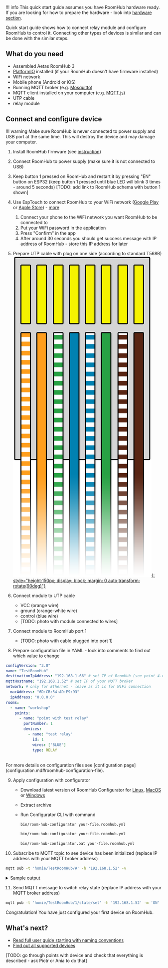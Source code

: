 
!!! info
    This quick start guide assumes you have RoomHub hardware ready. If you are looking for how to prepare the hardware - look into [hardware section](../hardware/board-layout.md).



Quick start guide shows how to connect relay module and configure RoomHub to control it. Connecting other types of devices is similar and can be done with the similar steps.  


## What do you need
- Assembled Aetas RoomHub 3
- [PlatformIO](https://platformio.org/) installed (if your RoomHub doesn't have firmware installed)
- WiFi network
- Mobile phone (Android or iOS)
- Running MQTT broker (e.g. [Mosquitto](https://mosquitto.org/))
- MQTT client installed on your computer (e.g. [MQTT.js](https://github.com/mqttjs/MQTT.js#readme))
- UTP cable
- relay module


## Connect and configure device

!!! warning 
    Make sure RoomHub is never connected to power supply and USB port at the same time. This will destroy the device and may damage your computer.

1. Install RoomHub firmware (see [instruction](https://github.com/aetas/roomhub#installation))
2. Connect RoomHub to power supply (make sure it is not connected to USB)
3. Keep button 1 pressed on RoomHub and restart it by pressing "EN" button on ESP32 (keep button 1 pressed until blue LED will blink 3 times - around 5 seconds) [TODO: add link to RoomHub schema with button 1 shown]
4. Use EspTouch to connect RoomHub to your WiFi network ([Google Play](https://play.google.com/store/apps/details?id=com.khoazero123.iot_esptouch_demo) or [Apple Store](https://apps.apple.com/us/app/espressif-esptouch/id1071176700)) - [more](../user-guide/configuration.md#wifi-configuration)
    1. Connect your phone to the WiFi network you want RoomHub to be connected to
    2. Put your WiFi password in the application 
    3. Press "Confirm" in the app
    4. After around 30 seconds you should get success message with IP address of RoomHub - store this IP address for later

5. Prepare UTP cable with plug on one side (according to standard T568B)
[![cable termination](images/T568B.png){: style="height:150px; display: block; margin: 0 auto;transform: rotate(90deg)"}](images/T568B.png)

6. Connect module to UTP cable
    - VCC (orange wire)
    - ground (orange-white wire)
    - control (blue wire)
    - [TODO: photo with module connected to wires]

7. Connect module to RoomHub port 1
    - [TODO: photo with cable plugged into port 1]
8. Prepare configuration file in YAML - look into comments to find out which value to change<br>
```yaml
configVersion: "3.0"
name: "TestRoomHub"
destinationIpAddress: "192.168.1.66" # set IP of RoomHub (see point 4.d.)
mqttHostname: "192.168.1.52" # set IP of your MQTT broker
network: # only for Ethernet - leave as it is for WiFi connection
  macAddress: "6D:CB:54:AD:E9:93"
  ipAddress: "0.0.0.0"
rooms:
  - name: "workshop"
    points:
      - name: "point with test relay"
        portNumber: 1
        devices:
          - name: "test relay"
            id: 1
            wires: ["BLUE"]
            type: RELAY
```
<br>
For more details on configuration files see [configuration page](configuration.md#roomhub-configuration-file).

9. Apply configuration with configurator
    - Download latest version of RoomHub Configurator for [Linux](https://github.com/aetas/RoomHubConfigurator/releases/download/release-0.1.0-alpha.20/room-hub-configurator-0.1.0-alpha.20-linux.zip), [MacOS](https://github.com/aetas/RoomHubConfigurator/releases/download/release-0.1.0-alpha.20/room-hub-configurator-0.1.0-alpha.20-mac.zip) or [Windows](https://github.com/aetas/RoomHubConfigurator/releases/download/release-0.1.0-alpha.20/room-hub-configurator-0.1.0-alpha.20-win.zip)
    - Extract archive
    - Run Configurator CLI with command 
       
        ```bash tab="Linux"
        bin/room-hub-configurator your-file.roomhub.yml
        ```

        ```bash tab="MacOS"
        bin/room-hub-configurator your-file.roomhub.yml
        ```

        ```bash tab="Windows"
        bin/room-hub-configurator.bat your-file.roomhub.yml
        ```

10. Subscribe to MQTT topic to see device has been initialized (replace IP address with your MQTT broker address)
  ```bash
  mqtt sub -t 'homie/TestRoomHub/#' -h '192.168.1.52' -v
  ```
  <details>
    <summary>Sample output</summary>
    [TODO: add proper output after subscribing]
  </details>

11. Send MQTT message to switch relay state (replace IP address with your MQTT broker address)
  ```bash
  mqtt pub -t 'homie/TestRoomHub/1/state/set' -h '192.168.1.52' -m 'ON'
  ```

Congratulation! You have just configured your first device on RoomHub.


## What's next?

- [Read full user guide starting with naming conventions](../naming-convention)
- [Find out all supported devices](../supported-devices)

  
[TODO: go through points with device and check that everything is described - ask Piotr or Ania to do that]
